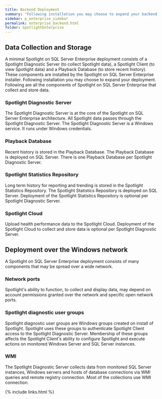 ```yaml
---
title: Backend Deployment
summary: "Following installation you may choose to expand your backend deployment of Spotlight or further understand your current backend deployment."
sidebar: p_enterprise_sidebar
permalink: enterprise_backend.html
folder: SpotlightEnterprise
---
```



## Data Collection and Storage

A minimal Spotlight on SQL Server Enterprise deployment consists of a Spotlight Diagnostic Server (to collect Spotlight data), a Spotlight Client (to view Spotlight data) and a Playback Database (to store recent history). These components are installed by the Spotlight on SQL Server Enterprise installer. Following installation you may choose to expand your deployment. Following are all the components of Spotlight on SQL Server Enterprise that collect and store data.

### Spotlight Diagnostic Server

The Spotlight Diagnostic Server is at the core of the Spotlight on SQL Server Enterprise architecture. All Spotlight data passes through the Spotlight Diagnostic Server. The Spotlight Diagnostic Server is a Windows service. It runs under Windows credentials.

### Playback Database

Recent history is stored in the Playback Database. The Playback Database is deployed on SQL Server. There is one Playback Database per Spotlight Diagnostic Server.

### Spotlight Statistics Repository

Long term history for reporting and trending is stored in the Spotlight Statistics Repository. The Spotlight Statistics Repository is deployed on SQL Server. Deployment of the Spotlight Statistics Repository is optional per Spotlight Diagnostic Server.

### Spotlight Cloud

Upload health performance data to the Spotlight Cloud. Deployment of the Spotlight Cloud to collect and store data is optional per Spotlight Diagnostic Server.


## Deployment over the Windows network

A Spotlight on SQL Server Enterprise deployment consists of many components that may be spread over a wide network.

### Network ports

Spotlight's ability to function, to collect and display data, may depend on account permissions granted over the network and specific open network ports.

### Spotlight diagnostic user groups

Spotlight diagnostic user groups are Windows groups created on install of Spotlight. Spotlight uses these groups to authenticate Spotlight Client access to the Spotlight Diagnostic Server. Membership of these groups affects the Spotlight Client's ability to configure Spotlight and execute actions on monitored Windows Server and SQL Server instances.

### WMI

The Spotlight Diagnostic Server collects data from monitored SQL Server instances, Windows servers and hosts of database connections via WMI queries and remote registry connection. Most of the collections use WMI connection.


{% include links.html %}

